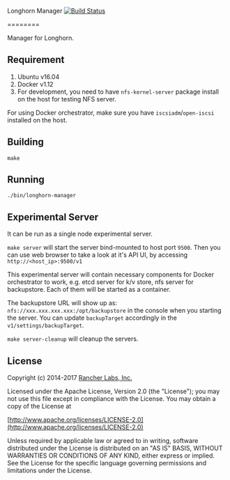 Longhorn Manager [![Build Status](https://drone.rancher.io/api/badges/rancher/longhorn-manager/status.svg)](https://drone.rancher.io/rancher/longhorn-manager)

========

Manager for Longhorn.

## Requirement

1. Ubuntu v16.04
2. Docker v1.12
3. For development, you need to have `nfs-kernel-server` package install on the host for testing NFS server.

For using Docker orchestrator, make sure you have `iscsiadm`/`open-iscsi` installed on the host.

## Building

`make`

## Running

`./bin/longhorn-manager`

## Experimental Server

It can be run as a single node experimental server.

`make server` will start the server bind-mounted to host port `9500`. Then you can use web browser to take a look at it's API UI, by accessing `http://<host_ip>:9500/v1`

This experimental server will contain necessary components for Docker orchestrator to work, e.g. etcd server for k/v store, nfs server for backupstore. Each of them will be started as a container.

The backupstore URL will show up as: `nfs://xxx.xxx.xxx.xxx:/opt/backupstore` in the console when you starting the server. You can update `backupTarget` accordingly in the `v1/settings/backupTarget`.

`make server-cleanup` will cleanup the servers.

## License
Copyright (c) 2014-2017 [Rancher Labs, Inc.](http://rancher.com)

Licensed under the Apache License, Version 2.0 (the "License");
you may not use this file except in compliance with the License.
You may obtain a copy of the License at

[http://www.apache.org/licenses/LICENSE-2.0](http://www.apache.org/licenses/LICENSE-2.0)

Unless required by applicable law or agreed to in writing, software
distributed under the License is distributed on an "AS IS" BASIS,
WITHOUT WARRANTIES OR CONDITIONS OF ANY KIND, either express or implied.
See the License for the specific language governing permissions and
limitations under the License.
